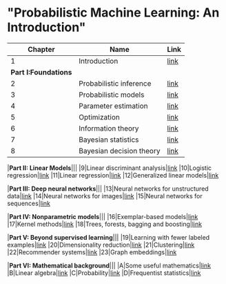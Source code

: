 # "Probabilistic Machine Learning: An Introduction"

[intro-html]: https://github.com/probml/pyprobml/blob/master/book1/intro
[prob-inf-html]: https://github.com/probml/pyprobml/tree/master/book1/prob_inference
[prob-models-html]: https://github.com/probml/pyprobml/tree/master/book1/prob_models
[param-est-html]: https://github.com/probml/pyprobml/tree/master/book1/param_est
[opt-html]: https://github.com/probml/pyprobml/tree/master/book1/optimization
[info-html]: https://github.com/probml/pyprobml/tree/master/book1/info_theory
[bayes-stats-html]: https://github.com/probml/pyprobml/tree/master/book1/bayes_stats
[dtheory-html]: https://github.com/probml/pyprobml/tree/master/book1/dtheory

[lda-html]: https://github.com/probml/pyprobml/tree/master/book1/lda
[logreg-html]: https://github.com/probml/pyprobml/tree/master/book1/logreg
[linreg-html]: https://github.com/probml/pyprobml/tree/master/book1/linreg
[glm-html]: https://github.com/probml/pyprobml/tree/master/book1/glm

[mlp-html]: https://github.com/probml/pyprobml/tree/master/book1/mlp
[cnn-html]: https://github.com/probml/pyprobml/tree/master/book1/cnn
[rnn-html]: https://github.com/probml/pyprobml/tree/master/book1/rnn

[exemplars-html]: https://github.com/probml/pyprobml/tree/master/book1/exemplars
[kernels-html]: https://github.com/probml/pyprobml/tree/master/book1/kernels
[trees-html]: https://github.com/probml/pyprobml/tree/master/book1/trees

[fewer-html]: https://github.com/probml/pyprobml/tree/master/book1/fewer
[dimred-html]: https://github.com/probml/pyprobml/tree/master/book1/dimred
[clustering-html]: https://github.com/probml/pyprobml/tree/master/book1/clustering
[recsys-html]: https://github.com/probml/pyprobml/tree/master/book1/recsys
[gnn-html]: https://github.com/probml/pyprobml/tree/master/book1/gnn

[math-html]: https://github.com/probml/pyprobml/tree/master/book1/math
[linalg-html]: https://github.com/probml/pyprobml/tree/master/book1/linalg
[prob-html]: https://github.com/probml/pyprobml/tree/master/book1/probability
[freq-html]: https://github.com/probml/pyprobml/tree/master/book1/freq_stats


|Chapter|Name|Link|
|-|----|----|
|1|Introduction|[link][intro-html]
|<b>Part I:Foundations</b>|||
|2|Probabilistic inference|[link][prob-inf-html]
|3|Probabilistic models|[link][prob-models-html]
|4|Parameter estimation|[link][param-est-html]
|5|Optimization|[link][opt-html]
|6|Information theory|[link][info-html]
|7|Bayesian statistics|[link][bayes-stats-html]
|8|Bayesian decision theory|[link][dtheory-html]

|<b>Part II: Linear Models</b>|||
|9|Linear discriminant analysis|[link][lda-html]
|10|Logistic regression|[link][logreg-html]
|11|Linear regression|[link][linreg-html]
|12|Generalized linear models|[link][glm-html]

|<b>Part III: Deep neural networks</b>|||
|13|Neural networks for unstructured data|[link][mlp-html]
|14|Neural networks for images|[link][cnn-html]
|15|Neural networks for sequences|[link][rnn-html]

|<b>Part IV: Nonparametric models</b>|||
|16|Exemplar-based models|[link][exemplars-html]
|17|Kernel methods|[link][kernels-html]
|18|Trees, forests, bagging and boosting|[link][trees-html]

|<b>Part V: Beyond supervised learning</b>|||
|19|Learning with fewer labeled examples|[link][fewer-html]
|20|Dimensionality reduction|[link][dimred-html]
|21|Clustering|[link][clustering-html]
|22|Recommender systems|[link][recsys-html]
|23|Graph embeddings|[link][gnn-html]

|<b>Part VI: Mathematical background</b>|||
|A|Some useful mathematics|[link][math-html]
|B|Linear algebra|[link][linalg-html]
|C|Probability|[link][prob-html]
|D|Frequentist statistics|[link][freq-html]

<!--
* [Ch. 1: Introduction](https://github.com/probml/pyprobml/blob/master/book1/intro/README.md)
* [Ch. 5: Optimization](https://github.com/probml/pyprobml/blob/master/book1/optimization/README.md)
-->


<!--
https://stackoverflow.com/questions/24580042/github-markdown-are-macros-and-variables-possible
-->
